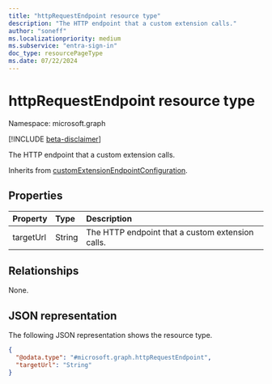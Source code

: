 ```yaml
---
title: "httpRequestEndpoint resource type"
description: "The HTTP endpoint that a custom extension calls."
author: "soneff"
ms.localizationpriority: medium
ms.subservice: "entra-sign-in"
doc_type: resourcePageType
ms.date: 07/22/2024
---
```


# httpRequestEndpoint resource type

Namespace: microsoft.graph

[!INCLUDE [beta-disclaimer](../../includes/beta-disclaimer.md)]

The HTTP endpoint that a custom extension calls.

Inherits from [customExtensionEndpointConfiguration](../resources/customextensionendpointconfiguration.md).

## Properties
|Property|Type|Description|
|:---|:---|:---|
|targetUrl|String|The HTTP endpoint that a custom extension calls.|

## Relationships
None.

## JSON representation
The following JSON representation shows the resource type.
<!-- {
  "blockType": "resource",
  "@odata.type": "microsoft.graph.httpRequestEndpoint"
}
-->
``` json
{
  "@odata.type": "#microsoft.graph.httpRequestEndpoint",
  "targetUrl": "String"
}
```

